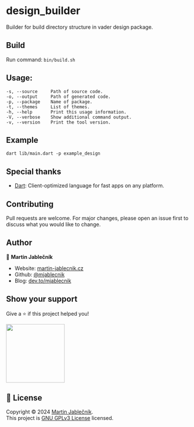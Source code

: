# design_builder
Builder for build directory structure in vader design package.


## Build
Run command: `bin/build.sh`


## Usage:
```
-s, --source     Path of source code.
-o, --output     Path of generated code.
-p, --package    Name of package.
-t, --themes     List of themes. 
-h, --help       Print this usage information.
-V, --verbose    Show additional command output.
-v, --version    Print the tool version.
```


## Example
```
dart lib/main.dart -p example_design
```


## Special thanks

- [Dart](https://dart.dev/): Client-optimized language for fast apps on any platform.


## Contributing
Pull requests are welcome. For major changes, please open an issue first to discuss what you would like to change.


## Author

👤 **Martin Jablečník**

* Website: [martin-jablecnik.cz](https://www.martin-jablecnik.cz)
* Github: [@mjablecnik](https://github.com/mjablecnik)
* Blog: [dev.to/mjablecnik](https://dev.to/mjablecnik)


## Show your support

Give a ⭐️ if this project helped you!

<a href="https://www.patreon.com/mjablecnik">
  <img src="https://c5.patreon.com/external/logo/become_a_patron_button@2x.png" width="160">
</a>


## 📝 License

Copyright © 2024 [Martin Jablečník](https://github.com/mjablecnik).<br />
This project is [GNU GPLv3 License](https://choosealicense.com/licenses/gpl-3.0/) licensed.


